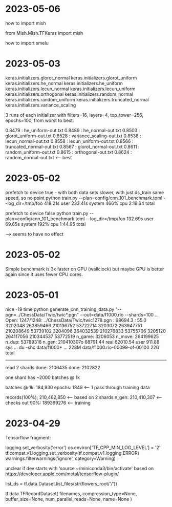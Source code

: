 2023-05-06
==========

how to import mish

from Mish.Mish.TFKeras import mish

how to import smelu



2023-05-03
==========

keras.initializers.glorot_normal
keras.initializers.glorot_uniform
keras.initializers.he_normal
keras.initializers.he_uniform
keras.initializers.lecun_normal
keras.initializers.lecun_uniform
keras.initializers.orthogonal
keras.initializers.random_normal
keras.initializers.random_uniform
keras.initializers.truncated_normal
keras.initializers.variance_scaling

3 runs of each initializer with filters=16, layers=4, top_tower=256, epochs=100,
from worst to best:

0.8479 : he_uniform-out.txt
0.8489 : he_normal-out.txt
0.8503 : glorot_uniform-out.txt
0.8528 : variance_scaling-out.txt
0.8536 : lecun_normal-out.txt
0.8558 : lecun_uniform-out.txt
0.8566 : truncated_normal-out.txt
0.8567 : glorot_normal-out.txt
0.8611 : random_uniform-out.txt
0.8615 : orthogonal-out.txt
0.8624 : random_normal-out.txt		<-- best

2023-05-02
==========



prefetch to device true - with both data sets slower, with just ds_train same speed, so no point
python train.py --plan=config/cnn_101_benchmark.toml --log_dir=/tmp/foo  418.21s user 233.41s system 466% cpu 2:19.64 total

prefetch to device false
python train.py --plan=config/cnn_101_benchmark.toml --log_dir=/tmp/foo  132.69s user 69.65s system 192% cpu 1:44.95 total



--> seems to have no effect


2023-05-02
==========

Simple benchmark is 3x faster on GPU (wallclock)
but maybe GPU is better again since it uses fewer CPU cores.

2023-05-01
==========

nice -19 time python generate_cnn_training_data.py "--pgn=../ChessData/Twic/twic*.pgn" --out=data/f1000.rio --shards=100
...
Open: 1247/1248: ../ChessData/Twic/twic1278.pgn : 68694.3 : 55.0
3202048 263859466 210136752 53722714
3203072 263947751 210208649 53739102
3204096 264032539 210276833 53755706
3205120 264117056 210344537 53772519
n_game:  3206053
n_move:  264199625
n_dup:  53789318
n_gen:  210410307o
    68791.44 real     62010.54 user       911.88 sys
...
du -shc data/f1000*
...
228M	data/f1000.rio-00099-of-00100
 22G	total

-----
read 2 shards
done:  2106435
done:  2102822

one shard has ~2000 batches @ 1k

batches @ 1k: 184,930
epochs: 1849 <-- 1 pass through training data



records(100%); 210,462,850  <-- based on 2 shards
n_gen:         210,410,307  <-- checks out
90%:           189369276    <-- training


2023-04-29
==========
Tensorflow fragment:

logging.set_verbosity('error')
os.environ['TF_CPP_MIN_LOG_LEVEL'] = '2'
tf.compat.v1.logging.set_verbosity(tf.compat.v1.logging.ERROR)
warnings.filterwarnings('ignore', category=Warning)

unclear if dev starts with 'source ~/miniconda3/bin/activate' based on
https://developer.apple.com/metal/tensorflow-plugin/

list_ds = tf.data.Dataset.list_files(str(flowers_root/'*/*'))

tf.data.TFRecordDataset(
    filenames,
    compression_type=None,
    buffer_size=None,
    num_parallel_reads=None,
    name=None
)
